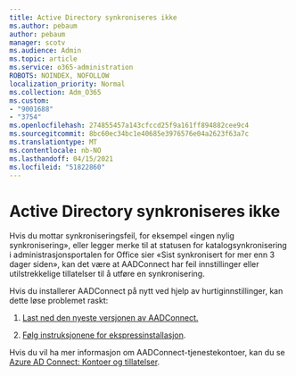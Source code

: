 ```yaml
---
title: Active Directory synkroniseres ikke
ms.author: pebaum
author: pebaum
manager: scotv
ms.audience: Admin
ms.topic: article
ms.service: o365-administration
ROBOTS: NOINDEX, NOFOLLOW
localization_priority: Normal
ms.collection: Adm_O365
ms.custom:
- "9001688"
- "3754"
ms.openlocfilehash: 274855457a143cfccd25f9a161ff894882cee9c4
ms.sourcegitcommit: 8bc60ec34bc1e40685e3976576e04a2623f63a7c
ms.translationtype: MT
ms.contentlocale: nb-NO
ms.lasthandoff: 04/15/2021
ms.locfileid: "51822860"
---
```

# <a name="active-directory-not-syncing"></a>Active Directory synkroniseres ikke

Hvis du mottar synkroniseringsfeil, for eksempel «ingen nylig synkronisering», eller legger merke til at statusen for katalogsynkronisering i administrasjonsportalen for Office sier «Sist synkronisert for mer enn 3 dager siden», kan det være at AADConnect har feil innstillinger eller utilstrekkelige tillatelser til å utføre en synkronisering.  

Hvis du installerer AADConnect på nytt ved hjelp av hurtiginnstillinger, kan dette løse problemet raskt:

1. [Last ned den nyeste versjonen av AADConnect.](https://go.microsoft.com/fwlink/?LinkId=615771)

2. [Følg instruksjonene for ekspressinstallasjon](https://docs.microsoft.com/azure/active-directory/hybrid/how-to-connect-install-express).

Hvis du vil ha mer informasjon om AADConnect-tjenestekontoer, kan du se [Azure AD Connect: Kontoer og tillatelser](https://docs.microsoft.com/azure/active-directory/hybrid/reference-connect-accounts-permissions).
